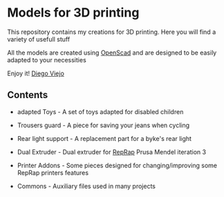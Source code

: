 # Models for 3D printing

This repository contains my creations for 3D printing. Here you will find a variety of usefull stuff

All the models are created using [OpenScad](http://www.openscad.org) and are designed to be easily adapted to your necessities

Enjoy it!
[Diego Viejo](www.dccia.ua.es/~dviejo)

## Contents

* adapted Toys - A set of toys adapted for disabled children

* Trousers guard - A piece for saving your jeans when cycling

* Rear light support - A replacement part for a byke's rear light

* Dual Extruder - Dual extruder for [RepRap](www.reprap.org) Prusa Mendel iteration 3

* Printer Addons - Some pieces designed for changing/improving some RepRap printers features

* Commons - Auxiliary files used in many projects